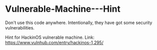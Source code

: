 # Vulnerable-Machine---Hint

Don't use this code anywhere. Intentionally, they have got some security vulnerabilities.

Hint for HackinOS vulnerable machine. 
Link: https://www.vulnhub.com/entry/hackinos-1,295/
